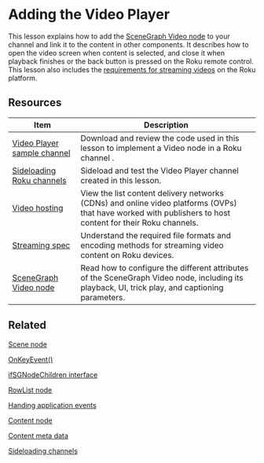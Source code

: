 # Adding the Video Player

This lesson explains how to add the [SceneGraph Video node](https://developer.roku.com/docs/developer-programreferences/scenegraph/media-playback-nodes/video.md) to your channel and link it to the content in other components. It describes how to open the video screen when content is selected, and close it when playback finishes or the back button is pressed on the Roku remote control. This lesson also includes the [requirements for streaming videos](https://developer.roku.com/docs/developer-programspecs/streaming.md) on the Roku platform. 

## Resources

| Item                                                         | Description                                                  |
| ------------------------------------------------------------ | ------------------------------------------------------------ |
| [Video Player sample channel](https://github.com/rokudev/scenegraph-master-sample/tree/master/VideoPlayer) | Download and review the code used in this lesson to implement a Video node in a Roku channel . |
| [Sideloading  Roku channels](https://developer.roku.com/docs/developer-program/getting-started/developer-setup.md#step-2-accessing-the-development-application-installer) | Sideload and test the Video Player channel created in this lesson. |
| [Video hosting](https://developer.roku.com/docs/developer-programfeatures/how-channels-work.md#content-hosting) | View the list  content delivery networks (CDNs) and online video platforms (OVPs) that have worked with publishers to host content for their Roku channels. |
| [Streaming spec](https://developer.roku.com/docs/developer-programspecs/streaming.md)                   | Understand the required file formats and encoding methods for streaming video content on Roku devices. |
| [SceneGraph Video node](https://developer.roku.com/docs/developer-programreferences/scenegraph/media-playback-nodes/video.md) | Read how to configure the different attributes of the SceneGraph Video node, including its playback, UI, trick play, and captioning parameters. |

## Related

[Scene node](https://developer.roku.com/docs/developer-programreferences/scenegraph/abstract-nodes/scene.md)

[OnKeyEvent()](https://developer.roku.com/docs/developer-programreferences/scenegraph/component-functions/onkeyevent.md)

[ifSGNodeChildren interface](https://developer.roku.com/docs/developer-programreferences/brightscript/interfaces/ifsgnodechildren.md)

[RowList node](https://developer.roku.com/docs/developer-programreferences/scenegraph/list-and-grid-nodes/rowlist.md)

[Handing application events](https://developer.roku.com/docs/developer-program/core-concepts/handling-application-events.md)

[Content node](https://developer.roku.com/docs/developer-programreferences/scenegraph/control-nodes/contentnode.md)  

[Content meta data](https://developer.roku.com/docs/developer-program/getting-started/architecture/content-metadata.md)

[Sideloading channels](https://developer.roku.com/docs/developer-program/getting-started/developer-setup.md#step-2-accessing-the-development-application-installer)
